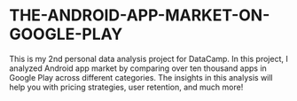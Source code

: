 # THE-ANDROID-APP-MARKET-ON-GOOGLE-PLAY
This is my 2nd personal data analysis project for DataCamp.
In this project, I analyzed Android app market by comparing over ten thousand apps in Google Play across different categories.
The insights in this analysis will help you with pricing strategies, user retention, and much more! 

